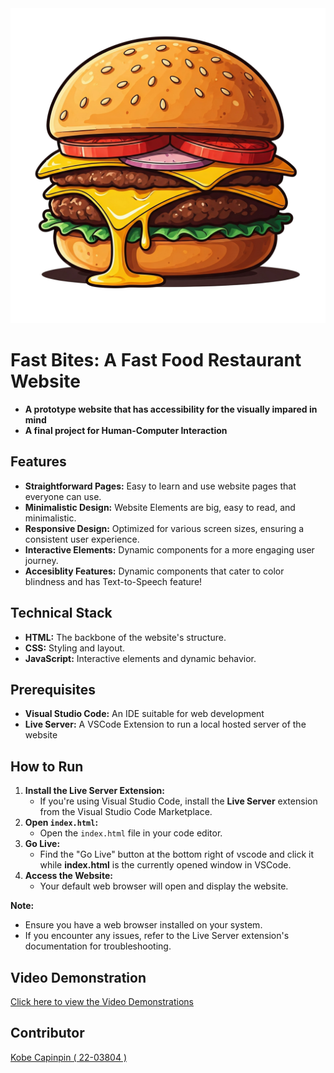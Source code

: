 <div>
    <img src="https://github.com/VinnRe/FastBites/blob/main/src/assets/logo_fast_bites.png" alt="fastbiteslogo">
</div>

# Fast Bites: A Fast Food Restaurant Website

- **A prototype website that has accessibility for the visually impared in mind**
- **A final project for Human-Computer Interaction**

## Features

- **Straightforward Pages:** Easy to learn and use website pages that everyone can use.
- **Minimalistic Design:** Website Elements are big, easy to read, and minimalistic.
- **Responsive Design:** Optimized for various screen sizes, ensuring a consistent user experience.
- **Interactive Elements:** Dynamic components for a more engaging user journey.
- **Accesiblity Features:** Dynamic components that cater to color blindness and has Text-to-Speech feature!

## Technical Stack

- **HTML:** The backbone of the website's structure.
- **CSS:** Styling and layout.
- **JavaScript:** Interactive elements and dynamic behavior.

## Prerequisites
- **Visual Studio Code:** An IDE suitable for web development
- **Live Server:** A VSCode Extension to run a local hosted server of the website

## How to Run

1. **Install the Live Server Extension:**
   - If you're using Visual Studio Code, install the **Live Server** extension from the Visual Studio Code Marketplace.
2. **Open `index.html`:**
   - Open the `index.html` file in your code editor.
3. **Go Live:**
   - Find the "Go Live" button at the bottom right of vscode and click it while **index.html** is the currently opened window in VSCode.
4. **Access the Website:**
   - Your default web browser will open and display the website.

**Note:**

- Ensure you have a web browser installed on your system.
- If you encounter any issues, refer to the Live Server extension's documentation for troubleshooting.

## Video Demonstration

[Click here to view the Video Demonstrations](https://drive.google.com/drive/folders/1g_qI8aZDXKlTPuic8Vz6kNK3at0hz751?usp=sharing)

## Contributor

[Kobe Capinpin ( 22-03804 )](https://github.com/VinnRe)